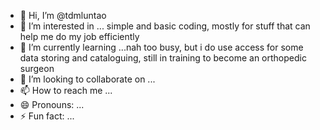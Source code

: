 - 👋 Hi, I’m @tdmluntao
- 👀 I’m interested in ... simple and basic coding, mostly for stuff that can help me do my job efficiently
- 🌱 I’m currently learning ...nah too busy, but i do use access for some data storing and cataloguing, still in training to become an orthopedic surgeon
- 💞️ I’m looking to collaborate on ...
- 📫 How to reach me ...
- 😄 Pronouns: ...
- ⚡ Fun fact: ...

<!---
tdmluntao/tdmluntao is a ✨ special ✨ repository because its `README.md` (this file) appears on your GitHub profile.
You can click the Preview link to take a look at your changes.
--->
